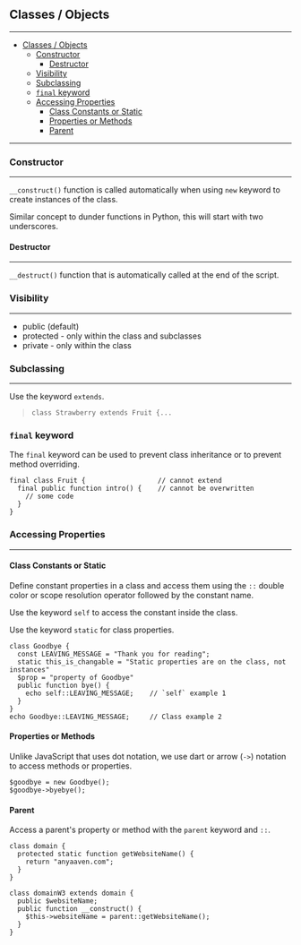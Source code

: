 ## Classes / Objects 

---
<!-- TOC -->
  * [Classes / Objects](#classes--objects-)
    * [Constructor](#constructor)
      * [Destructor](#destructor)
    * [Visibility](#visibility)
    * [Subclassing](#subclassing)
    * [`final` keyword](#final-keyword)
    * [Accessing Properties](#accessing-properties)
      * [Class Constants or Static](#class-constants-or-static)
      * [Properties or Methods](#properties-or-methods)
      * [Parent](#parent)
<!-- TOC -->
---
### Constructor

---
`__construct()` function is called automatically when using `new` keyword
to create instances of the class.

Similar concept to dunder functions in Python, this will start with two underscores.

#### Destructor

---
`__destruct()` function that is automatically called at the end of the script.

### Visibility

---
* public (default)
* protected - only within the class and subclasses
* private - only within the class

### Subclassing

---
Use the keyword `extends`.

> `class Strawberry extends Fruit {...`

### `final` keyword
The `final` keyword can be used to prevent class inheritance 
or to prevent method overriding.

```injectablephp
final class Fruit {                  // cannot extend
  final public function intro() {    // cannot be overwritten
    // some code
  }
}

```

### Accessing Properties

---
#### Class Constants or Static

Define constant properties in a class and access them using the `::` double color
or scope resolution operator followed by the constant name.

Use the keyword `self` to access the constant inside the class.

Use the keyword `static` for class properties.

```injectablephp
class Goodbye {
  const LEAVING_MESSAGE = "Thank you for reading";
  static this_is_changable = "Static properties are on the class, not instances"
  $prop = "property of Goodbye"
  public function bye() {          
    echo self::LEAVING_MESSAGE;    // `self` example 1
  }
}
echo Goodbye::LEAVING_MESSAGE;     // Class example 2
```

#### Properties or Methods
Unlike JavaScript that uses dot notation, we use dart or arrow (`->`) notation
to access methods or properties.

```injectablephp
$goodbye = new Goodbye();
$goodbye->byebye();

```

#### Parent
Access a parent's property or method with the `parent` keyword and `::`.

```injectablephp
class domain {
  protected static function getWebsiteName() {
    return "anyaaven.com";
  }
}

class domainW3 extends domain {
  public $websiteName;
  public function __construct() {
    $this->websiteName = parent::getWebsiteName();
  }
}
```
